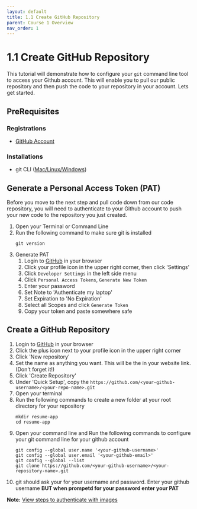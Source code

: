 ```yaml
---
layout: default
title: 1.1 Create GitHub Repository
parent: Course 1 Overview
nav_order: 1
---
```


# 1.1 Create GitHub Repository
This tutorial will demonstrate how to configure your `git` command line tool to access your Github account. This will enable you to pull our public repository and then push the code to your repository in your account. Lets get started. 

## PreRequisites
### Registrations
* [GitHub Account](https://github.com)

### Installations
* git CLI ([Mac/Linux](https://git-scm.com/book/en/v2/Getting-Started-Installing-Git)<a href = '/CloudWebDevelopment/[2022] How to install Git on Windows 10 _ 11 (step by step guide) _ by Valentin Despa _ DevOps with Valentine _ Medium.pdf' target = '_blank'>/Windows</a>)


## Generate a Personal Access Token (PAT)
Before you move to the next step and pull code down from our code repository, you will need to authenticate to your Github account to push your new code to the repository you just created. 

1. Open your Terminal or Command Line
2. Run the following command to make sure git is installed
    ```
    git version
    ```
3. Generate PAT
    1. Login to [GitHub](https://github.com/) in your browser
    2. Click your profile icon in the upper right corner, then click 'Settings'
    3. Click `Developer Settings` in the left side menu
    4. Click `Personal Access Tokens`, `Generate New Token`
    5. Enter your password
    6. Set Note to 'Authenticate my laptop'
    7. Set Expiration to 'No Expiration'
    8. Select all Scopes and click `Generate Token`
    9. Copy your token and paste somewhere safe

## Create a GitHub Repository
1. Login to [GitHub](https://github.com/) in your browser
2. Click the plus icon next to your profile icon in the upper right corner
3. Click 'New repository'
4. Set the name as anything you want. This will be the in your website link. (Don't forget it!)
5. Click 'Create Repository'
5. Under 'Quick Setup', copy the `https://github.com/<your-github-username>/<your-repo-name>.git`
6. Open your terminal 
7. Run the following commands to create a new folder at your root directory for your repository
    ```
    mkdir resume-app
    cd resume-app
    ```
8. Open your command line and Run the following commands to configure your git command line for your github account
    ```
    git config --global user.name '<your-github-username>'
    git config --global user.email '<your-github-email>'
    git config --global --list
    git clone https://github.com/<your-github-username>/<your-repository-name>.git
    ```
9. git should ask your for your username and password. Enter your github username **BUT when prompetd for your password enter your PAT**

**Note:** <a href = '/CloudWebDevelopment/GitHub Error_ Authentication Failed from the Command Line _ by Ginny Fahs _ Medium.pdf' target= "_blank">View steps to authenticate with images</a>
